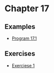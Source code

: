 # Chapter 17

## Examples

* [Program 17.1](examples/prog17_1.c)

## Exercises

* [Exerciese 1](exercises/exercise_1.c)
